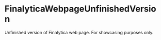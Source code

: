 # FinalyticaWebpageUnfinishedVersion
Unfinished version of Finalytica web page. For showcasing purposes only.
